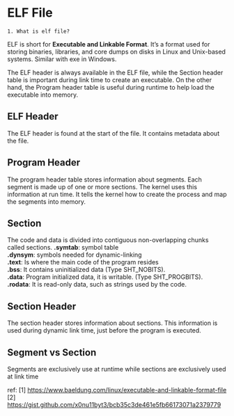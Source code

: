 # ELF File
    1. What is elf file?
ELF is short for **Executable and Linkable Format**. It’s a format used for storing binaries, libraries, and core dumps on disks in Linux and Unix-based systems. Similar with exe in Windows.   

The ELF header is always available in the ELF file, while the Section header table is important during link time to create an executable. On the other hand, the Program header table is useful during runtime to help load the executable into memory.

## ELF Header
The ELF header is found at the start of the file. It contains metadata about the file.

## Program Header
The program header table stores information about segments. Each segment is made up of one or more sections. The kernel uses this information at run time. It tells the kernel how to create the process and map the segments into memory.

## Section
The code and data is divided into contiguous non-overlapping chunks called sections.
**.symtab**: symbol table    
**.dynsym**: symbols needed for dynamic-linking    
**.text**: Is where the main code of the program resides    
**.bss**: It contains uninitialized data (Type SHT_NOBITS).    
**.data**: Program initialized data, it is writable. (Type SHT_PROGBITS).   
**.rodata**: It is read-only data, such as strings used by the code.    

## Section Header
The section header stores information about sections. This information is used during dynamic link time, just before the program is executed.


## Segment vs Section
Segments are exclusively use at runtime while sections are exclusively used at link time   


ref: 
[1] https://www.baeldung.com/linux/executable-and-linkable-format-file
[2] https://gist.github.com/x0nu11byt3/bcb35c3de461e5fb66173071a2379779

